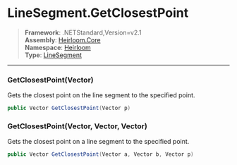 # LineSegment.GetClosestPoint

> **Framework**: .NETStandard,Version=v2.1  
> **Assembly**: [Heirloom.Core][0]  
> **Namespace**: [Heirloom][0]  
> **Type**: [LineSegment][1]  

--------------------------------------------------------------------------------

### GetClosestPoint(Vector)

Gets the closest point on the line segment to the specified point.

```cs
public Vector GetClosestPoint(Vector p)
```

### GetClosestPoint(Vector, Vector, Vector)

Gets the closest point on a line segment to the specified point.

```cs
public Vector GetClosestPoint(Vector a, Vector b, Vector p)
```

[0]: ../Heirloom.Core.md
[1]: Heirloom.LineSegment.md
